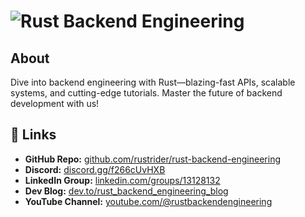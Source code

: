 # ![Rust Backend Engineering](https://yt3.googleusercontent.com/HJWIuJzEQrTcXaHAtbe63rwnYzdfsAvMcGVm2WYBD2uxlTdPSVzwybM7TpRXF_VwZqjRfVskDKg=s160-c-k-c0x00ffffff-no-rj) 

## About  
Dive into backend engineering with Rust—blazing-fast APIs, scalable systems, and cutting-edge tutorials. Master the future of backend development with us!  

## 🔗 Links  

- **GitHub Repo:** [github.com/rustrider/rust-backend-engineering](https://github.com/rustrider/rust-backend-engineering)  
- **Discord:** [discord.gg/f266cUvHXB](https://discord.gg/f266cUvHXB)  
- **LinkedIn Group:** [linkedin.com/groups/13128132](https://linkedin.com/groups/13128132)  
- **Dev Blog:** [dev.to/rust_backend_engineering_blog](https://dev.to/rust_backend_engineering_blog)  
- **YouTube Channel:** [youtube.com/@rustbackendengineering](https://www.youtube.com/@rustbackendengineering)  
